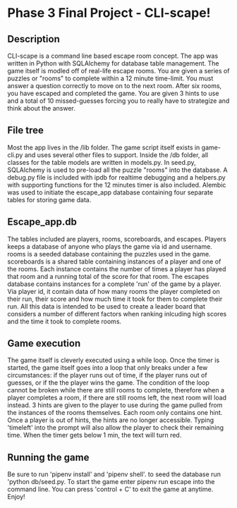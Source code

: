 # Phase 3 Final Project - CLI-scape!

## Description

CLI-scape is a command line based escape room concept.  The app was written in Python with SQLAlchemy for database table management.  The game itself is modled off of real-life escape rooms.  You are given a series of puzzles or "rooms" to complete within a 12 minute time-limit.  You must answer a question correctly to move on to the next room.  After six rooms, you have escaped and completed the game.  You are given 3 hints to use and a total of 10 missed-guesses forcing you to really have to strategize and think about the answer.

## File tree

Most the app lives in the /lib folder.  The game script itself exists in game-cli.py and uses several other files to support.  Inside the /db folder, all classes for the table models are written in models.py.  In seed.py, SQLAlchemy is used to pre-load all the puzzle "rooms" into the database.  A debug.py file is included with ipdb for realtime debugging and a helpers.py with supporting functions for the 12 minutes timer is also included.  Alembic was used to initiate the escape_app database containing four separate tables for storing game data.

## Escape_app.db

The tables included are players, rooms, scoreboards, and escapes.  Players keeps a database of anyone who plays the game via id and username.  rooms is a seeded database containing the puzzles used in the game.  scoreboards is a shared table containing instances of a player and one of the rooms.  Each instance contains the number of times a player has played that room and a running total of the score for that room.  The escapes database contains instances for a complete 'run' of the game by a player.  Via player id, it contain data of how many rooms the player completed on their run, their score and how much time it took for them to complete their run.  All this data is intended to be used to create a leader board that considers a number of different factors when ranking inlcuding high scores and the time it took to complete rooms.

## Game execution

The game itself is cleverly executed using a while loop.  Once the timer is started, the game itself goes into a loop that only breaks under a few circumstances: if the player runs out of time, if the player runs out of guesses, or if the the player wins the game.  The condition of the loop cannot be broken while there are still rooms to complete, therefore when a player completes a room, if there are still rooms left, the next room will load instead.  3 hints are given to the player to use during the game pulled from the instances of the rooms themselves.  Each room only contains one hint.  Once a player is out of hints, the hints are no longer accessible.  Typing 'timeleft' into the prompt will also allow the player to check their remaining time.  When the timer gets below 1 min, the text will turn red.

## Running the game

Be sure to run 'pipenv install' and 'pipenv shell'.  to seed the database run 'python db/seed.py.  To start the game enter pipenv run escape into the command line.  You can press 'control + C' to exit the game at anytime.  Enjoy!

